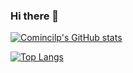 ### Hi there 👋

[![Comincilp's GitHub stats](https://github-readme-stats.vercel.app/api?username=Cominclip)](https://github.com/anuraghazra/github-readme-stats&?theme=swift)

[![Top Langs](https://github-readme-stats.vercel.app/api/top-langs/?username=Cominclip)](https://github.com/anuraghazra/github-readme-stats&show_icons=true&theme=swift)
<!--
**Cominclip/Cominclip** is a ✨ _special_ ✨ repository because its `README.md` (this file) appears on your GitHub profile.

Here are some ideas to get you started:

- 🔭 I’m currently working on ...
- 🌱 I’m currently learning ...
- 👯 I’m looking to collaborate on ...
- 🤔 I’m looking for help with ...
- 💬 Ask me about ...
- 📫 How to reach me: ...
- 😄 Pronouns: ...
- ⚡ Fun fact: ...
-->
